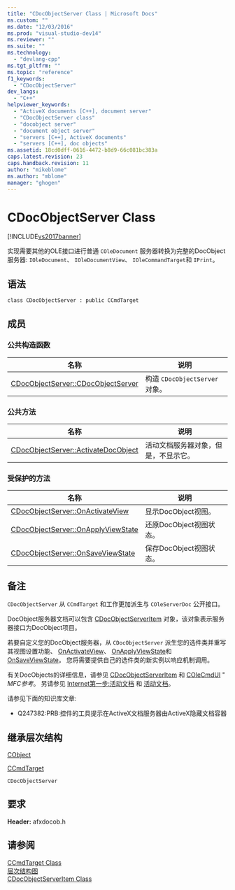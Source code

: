 ```yaml
---
title: "CDocObjectServer Class | Microsoft Docs"
ms.custom: ""
ms.date: "12/03/2016"
ms.prod: "visual-studio-dev14"
ms.reviewer: ""
ms.suite: ""
ms.technology: 
  - "devlang-cpp"
ms.tgt_pltfrm: ""
ms.topic: "reference"
f1_keywords: 
  - "CDocObjectServer"
dev_langs: 
  - "C++"
helpviewer_keywords: 
  - "ActiveX documents [C++], document server"
  - "CDocObjectServer class"
  - "docobject server"
  - "document object server"
  - "servers [C++], ActiveX documents"
  - "servers [C++], doc objects"
ms.assetid: 18cd0dff-0616-4472-b8d9-66c081bc383a
caps.latest.revision: 23
caps.handback.revision: 11
author: "mikeblome"
ms.author: "mblome"
manager: "ghogen"
---
```

# CDocObjectServer Class
[!INCLUDE[vs2017banner](../../assembler/inline/includes/vs2017banner.md)]

实现需要其他的OLE接口进行普通 `COleDocument` 服务器转换为完整的DocObject服务器: `IOleDocument`、 `IOleDocumentView`、 `IOleCommandTarget`和 `IPrint`。  
  
## 语法  
  
```  
class CDocObjectServer : public CCmdTarget  
```  
  
## 成员  
  
### 公共构造函数  
  
|名称|说明|  
|--------|--------|  
|[CDocObjectServer::CDocObjectServer](../Topic/CDocObjectServer::CDocObjectServer.md)|构造 `CDocObjectServer` 对象。|  
  
### 公共方法  
  
|名称|说明|  
|--------|--------|  
|[CDocObjectServer::ActivateDocObject](../Topic/CDocObjectServer::ActivateDocObject.md)|活动文档服务器对象，但是，不显示它。|  
  
### 受保护的方法  
  
|名称|说明|  
|--------|--------|  
|[CDocObjectServer::OnActivateView](../Topic/CDocObjectServer::OnActivateView.md)|显示DocObject视图。|  
|[CDocObjectServer::OnApplyViewState](../Topic/CDocObjectServer::OnApplyViewState.md)|还原DocObject视图状态。|  
|[CDocObjectServer::OnSaveViewState](../Topic/CDocObjectServer::OnSaveViewState.md)|保存DocObject视图状态。|  
  
## 备注  
 `CDocObjectServer` 从 `CCmdTarget` 和工作更加派生与 `COleServerDoc` 公开接口。  
  
 DocObject服务器文档可以包含 [CDocObjectServerItem](../../mfc/reference/cdocobjectserveritem-class.md) 对象，该对象表示服务器接口为DocObject项目。  
  
 若要自定义您的DocObject服务器，从 `CDocObjectServer` 派生您的选件类并重写其视图设置功能、 [OnActivateView](../Topic/CDocObjectServer::OnActivateView.md)、 [OnApplyViewState](../Topic/CDocObjectServer::OnApplyViewState.md)和 [OnSaveViewState](../Topic/CDocObjectServer::OnSaveViewState.md)。  您将需要提供自己的选件类的新实例以响应机制调用。  
  
 有关DocObjects的详细信息，请参见 [CDocObjectServerItem](../../mfc/reference/cdocobjectserveritem-class.md) 和 [COleCmdUI](../../mfc/reference/colecmdui-class.md) " *MFC参考*。  另请参见 [Internet第一步:活动文档](../../mfc/active-documents-on-the-internet.md) 和 [活动文档](../../mfc/active-documents-on-the-internet.md)。  
  
 请参见下面的知识库文章:  
  
-   Q247382:PRB:控件的工具提示在ActiveX文档服务器由ActiveX隐藏文档容器  
  
## 继承层次结构  
 [CObject](../../mfc/reference/cobject-class.md)  
  
 [CCmdTarget](../../mfc/reference/ccmdtarget-class.md)  
  
 `CDocObjectServer`  
  
## 要求  
 **Header:** afxdocob.h  
  
## 请参阅  
 [CCmdTarget Class](../../mfc/reference/ccmdtarget-class.md)   
 [层次结构图](../../mfc/hierarchy-chart.md)   
 [CDocObjectServerItem Class](../../mfc/reference/cdocobjectserveritem-class.md)